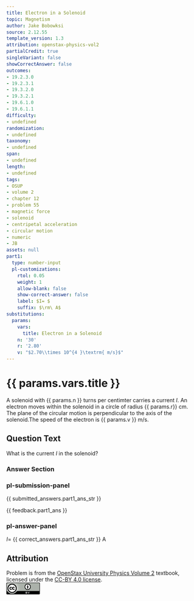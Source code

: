 ```yaml
---
title: Electron in a Solenoid
topic: Magnetism
author: Jake Bobowksi
source: 2.12.55
template_version: 1.3
attribution: openstax-physics-vol2
partialCredit: true
singleVariant: false
showCorrectAnswer: false
outcomes:
- 19.2.3.0
- 19.2.3.1
- 19.3.2.0
- 19.3.2.1
- 19.6.1.0
- 19.6.1.1
difficulty:
- undefined
randomization:
- undefined
taxonomy:
- undefined
span:
- undefined
length:
- undefined
tags:
- OSUP
- volume 2
- chapter 12
- problem 55
- magnetic force
- solenoid
- centripetal acceleration
- circular motion
- numeric
- JB
assets: null
part1:
  type: number-input
  pl-customizations:
    rtol: 0.05
    weight: 1
    allow-blank: false
    show-correct-answer: false
    label: $I= $
    suffix: $\rm\ A$
substitutions:
  params:
    vars:
      title: Electron in a Solenoid
    n: '30'
    r: '2.80'
    v: "$2.70\\times 10^{4 }\textrm{ m/s}$"
---
```

# {{ params.vars.title }}
A solenoid with {{ params.n }} turns per centimter carries a current $I$.
An electron moves within the solenoid in a circle of radius {{ params.r}}$\textrm{ cm}$.
The plane of the circular motion is perpendicular to the axis of the solenoid.The speed of the electron is {{ params.v }} $\textrm{ m/s}$.

## Question Text

What is the current $I$ in the solenoid?

### Answer Section

### pl-submission-panel

{{ submitted_answers.part1_ans_str }}

{{ feedback.part1_ans }}

### pl-answer-panel

$I=$ {{ correct_answers.part1_ans_str }} $\textrm{ A}$

## Attribution

Problem is from the [OpenStax University Physics Volume 2](https://openstax.org/details/books/university-physics-volume-2) textbook, licensed under the [CC-BY 4.0 license](https://creativecommons.org/licenses/by/4.0/).<br>![Image representing the Creative Commons 4.0 BY license.](https://raw.githubusercontent.com/firasm/bits/master/by.png)